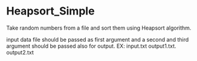 # Heapsort_Simple
Take random numbers from a file and sort them using Heapsort algorithm.

input data file should be passed as first argument and a second and third argument should be passed also for output. 
EX: input.txt output1.txt. output2.txt

